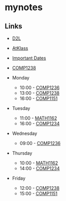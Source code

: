 # mynotes
## Links
- [D2L](https://learn.georgebrown.ca)
- [AtKlass](https://app.atklass.com)
- [Important Dates](https://www.georgebrown.ca/current-students/important-dates?term=27246&category=131)
- [COMP1238](comp1238.md)

- Monday
  - 10:00 - [COMP1236](https://learn.georgebrown.ca/d2l/home/416378)
  - 13:00 - [COMP1238](https://learn.georgebrown.ca/d2l/home/412494)
  - 16:00 - [COMP1151](https://learn.georgebrown.ca/d2l/home/408347)
- Tuesday
  - 11:00 - [MATH1162](https://learn.georgebrown.ca/d2l/home/405827)
  - 16:00 - [COMP1234](https://learn.georgebrown.ca/d2l/home/416183)
- Wednesday
  - 09:00 - [COMP1236](https://learn.georgebrown.ca/d2l/home/416378)
- Thursday
  - 10:00 - [MATH1162](https://learn.georgebrown.ca/d2l/home/405827)
  - 14:00 - [COMP1234](https://learn.georgebrown.ca/d2l/home/416183)
- Friday
  - 12:00 - [COMP1238](https://learn.georgebrown.ca/d2l/home/412494)
  - 15:00 - [COMP1151](https://learn.georgebrown.ca/d2l/home/408347)  

